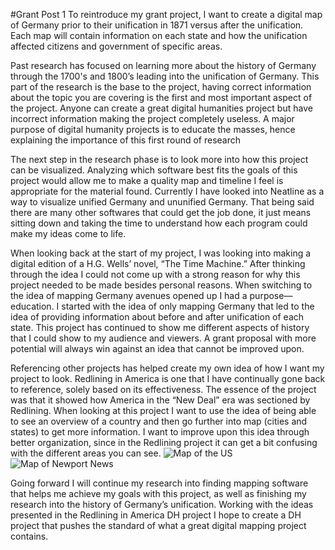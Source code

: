 #Grant Post 1
To reintroduce my grant project, I want to create a digital map of Germany prior to their unification in 1871 versus after the unification. Each map will contain information on each state and how the unification affected citizens and government of specific areas.

Past research has focused on learning more about the history of Germany through the 1700's and 1800’s leading into the unification of Germany. This part of the research is the base to the project, having correct information about the topic you are covering is the first and most important aspect of the project. Anyone can create a great digital humanities project but have incorrect information making the project completely useless. A major purpose of digital humanity projects is to educate the masses, hence explaining the importance of this first round of research

The next step in the research phase is to look more into how this project can be visualized. Analyzing which software best fits the goals of this project would allow me to make a quality map and timeline I feel is appropriate for the material found. Currently I have looked into Neatline as a way to visualize unified Germany and ununified Germany. That being said there are many other softwares that could get the job done, it just means sitting down and taking the time to understand how each program could make my ideas come to life.

When looking back at the start of my project, I was looking into making a digital edition of a H.G. Wells’ novel, “The Time Machine.” After thinking through the idea I could not come up with a strong reason for why this project needed to be made besides personal reasons. When switching to the idea of mapping Germany avenues opened up I had a purpose— education. I started with the idea of only mapping Germany that led to the idea of providing information about before and after unification of each state. This project has continued to show me different aspects of history that I could show to my audience and viewers. A grant proposal with more potential will always win against an idea that cannot be improved upon.

Referencing other projects has helped create my own idea of how I want my project to look. Redlining in America is one that I have continually gone back to reference, solely based on its effectiveness. The essence of the project was that it showed how America in the “New Deal” era was sectioned by Redlining. When looking at this project I want to use the idea of being able to see an overview of a country and then go further into map (cities and states) to get more information. I want to improve upon this idea through better organization, since in the Redlining project it can get a bit confusing with the different areas you can see. ![Map of the US](https://colin-lowrance.github.io/Colin-Lowrance/images/US-Map.PNG)
![Map of Newport News](https://colin-lowrance.github.io/Colin-Lowrance/images/Map-NN.PNG)

Going forward I will continue my research into finding mapping software that helps me achieve my goals with this project, as well as finishing my research into the history of Germany’s unification. Working with the ideas presented in the Redlining in America DH project I hope to create a DH project that pushes the standard of what a great digital mapping project contains.
